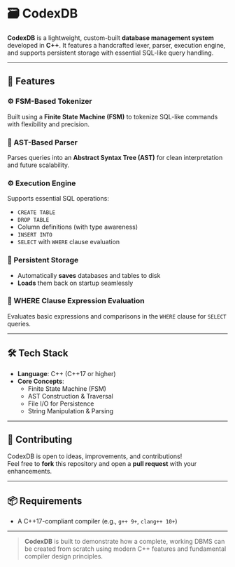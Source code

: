 # 🗃️ CodexDB

**CodexDB** is a lightweight, custom-built **database management system** developed in **C++**. It features a handcrafted lexer, parser, execution engine, and supports persistent storage with essential SQL-like query handling.

---

## 🚀 Features

### ⚙️ FSM-Based Tokenizer
Built using a **Finite State Machine (FSM)** to tokenize SQL-like commands with flexibility and precision.

### 🌳 AST-Based Parser
Parses queries into an **Abstract Syntax Tree (AST)** for clean interpretation and future scalability.

### ⚙️ Execution Engine
Supports essential SQL operations:
- `CREATE TABLE`
- `DROP TABLE`
- Column definitions (with type awareness)
- `INSERT INTO`
- `SELECT` with `WHERE` clause evaluation

### 💾 Persistent Storage
- Automatically **saves** databases and tables to disk
- **Loads** them back on startup seamlessly

### 🧠 WHERE Clause Expression Evaluation
Evaluates basic expressions and comparisons in the `WHERE` clause for `SELECT` queries.

---

## 🛠️ Tech Stack

- **Language**: C++ (C++17 or higher)
- **Core Concepts**:
  - Finite State Machine (FSM)
  - AST Construction & Traversal
  - File I/O for Persistence
  - String Manipulation & Parsing

---

## 🤝 Contributing

CodexDB is open to ideas, improvements, and contributions!  
Feel free to **fork** this repository and open a **pull request** with your enhancements.

---

## 📦 Requirements

- A C++17-compliant compiler (e.g., `g++ 9+`, `clang++ 10+`)

---

> **CodexDB** is built to demonstrate how a complete, working DBMS can be created from scratch using modern C++ features and fundamental compiler design principles.
